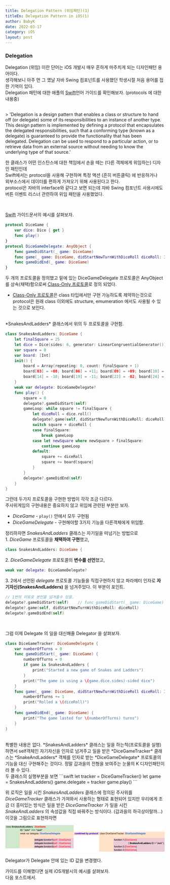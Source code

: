 ```yaml
---
title: Delegation Pattern (위임패턴)(1)
titleEn: Delegation Pattern in iOS(1)
author: BabyK
date: 2022-03-17
category: iOS
layout: post
---
```


### Delegation
Delegation (위임) 이란 단어는 iOS 개발시 매우 흔하게 마주치게 되는 디자인패턴 용어이다.  
생각해보니 아주 먼 그 옜날 자바 Swing 컴포넌트를 사용했던 학생시절 처음 용어를 접한 기억이 있다.  
Delegation 패턴에 대한 애플의 [Swift][1]언어 가이드를 확인해보자. (protocols 에 대한 내용중)

<br>
> 'Delegation is a design pattern that enables a class or structure to hand off (or delegate) some of its responsibilities to an instance of another type. This design pattern is implemented by defining a protocol that encapsulates the delegated responsibilities, such that a conforming type (known as a delegate) is guaranteed to provide the functionality that has been delegated. Delegation can be used to respond to a particular action, or to retrieve data from an external source without needing to know the underlying type of that source.'
<br>

한 클래스가 어떤 인스탄스에 대한 책임에서 손을 떼는 (다른 객체에게 위임하는) 디자인 패턴인데  
Swift에서는 protocol을 사용해 구현하며 특정 액션 (흔히 버튼클릭) 에 반응하거나  
외부소스에서 데이터를 편하게 가져오기 위해 사용된다고 한다.  
protocol은 자바의 interface와 같다고 보면 되는데 자바 Swing 컴포넌트 사용시에도 버튼 이벤트 리스너 관련하여 위임 패턴을 사용했었다.

<br>

[Swift][1] 가이드문서의 예시를 살펴보자.

```swift
protocol DiceGame {
    var dice: Dice { get }
    func play()
}
protocol DiceGameDelegate: AnyObject {
    func gameDidStart(_ game: DiceGame)
    func game(_ game: DiceGame, didStartNewTurnWithDiceRoll diceRoll: Int)
    func gameDidEnd(_ game: DiceGame)
}
```

두 개의 프로토콜을 정의했고 밑에 있는 DiceGameDelegate 프로토콜은 AnyObject를 상속(채택)함으로써 [Class-Only 프로토콜][2]로 정의 되었다.
* [Class-Only 프로토콜][2]은 class 타입에서만 구현 가능하도록 제약하는것으로 protocol은 원래 class 이외에도 structure, emumeration 에서도 사용될 수 있는 것으로 보인다.

<br>
*SnakesAndLadders* 클래스에서 위의 두 프로토콜을 구현함.

```swift
class SnakesAndLadders: DiceGame {
    let finalSquare = 25
    let dice = Dice(sides: 6, generator: LinearCongruentialGenerator())
    var square = 0
    var board: [Int]
    init() {
        board = Array(repeating: 0, count: finalSquare + 1)
        board[03] = +08; board[06] = +11; board[09] = +09; board[10] = +02
        board[14] = -10; board[19] = -11; board[22] = -02; board[24] = -08
    }
    weak var delegate: DiceGameDelegate?
    func play() {
        square = 0
        delegate?.gameDidStart(self)
        gameLoop: while square != finalSquare {
            let diceRoll = dice.roll()
            delegate?.game(self, didStartNewTurnWithDiceRoll: diceRoll)
            switch square + diceRoll {
            case finalSquare:
                break gameLoop
            case let newSquare where newSquare > finalSquare:
                continue gameLoop
            default:
                square += diceRoll
                square += board[square]
            }
        }
        delegate?.gameDidEnd(self)
    }
}
```

그런데 두가지 프로토콜을 구현한 방법이 각각 조금 다르다.  
주사위게임의 구현내용은 중요하지 않고 위임에 관련된 부분만 보자.  
* *DiceGame* -  `play()` 안에서 모두 구현됨  
* *DiceGameDelegate* - 구현해야할 3가지 기능을 다른객체에게 위임함.  

정리하자면 *SnakesAndLadders* 클래스는 자기일을 떠넘기는 방법으로  
1.&nbsp;*DiceGame* 프로토콜을 **채택하여 구현**했고,

```swift
class SnakesAndLadders: DiceGame {
```

2.&nbsp;*DiceGameDelegate* 프로토콜의 **변수를 선언**했고,  

```swift
weak var delegate: DiceGameDelegate?
```
3.&nbsp;2에서 선언된 *delegate* 프로토콜 기능들을 직접구현하지 않고 파라메터 인자로 **자기자신(SnakesAndLadders)** 을 넘겨주었다. 이 부분이 포인트.

```swift
// 1번의 이유로 본인을 넘겨줄수 있음.
delegate?.gameDidStart(self)    // func gameDidStart(_ game: DiceGame)
delegate?.game(self, didStartNewTurnWithDiceRoll: diceRoll)
delegate?.gameDidEnd(self)
```

<br>

그럼 이제 Delegate 의 일을 대신해줄 Delegator 을 살펴보자.

```swift
class DiceGameTracker: DiceGameDelegate {
    var numberOfTurns = 0
    func gameDidStart(_ game: DiceGame) {
        numberOfTurns = 0
        if game is SnakesAndLadders {
            print("Started a new game of Snakes and Ladders")
        }
        print("The game is using a \(game.dice.sides)-sided dice")
    }
    func game(_ game: DiceGame, didStartNewTurnWithDiceRoll diceRoll: Int) {
        numberOfTurns += 1
        print("Rolled a \(diceRoll)")
    }
    func gameDidEnd(_ game: DiceGame) {
        print("The game lasted for \(numberOfTurns) turns")
    }
}
```
<br>
특별한 내용은 없다.  
*SnakesAndLadders* 클래스는 일을 하는척(프로토콜을 실행)하면서 self객체인 자기자신을 인자로 넘겨주고   
일을 받은 *DiceGameTracker* 클래스는 *SnakeAndLadders* 객체를 인자로 받는 *DiceGameDelegate* 프로토콜의 기능을 대신 구현해주는 것이다.  
정말 갑과을의 전형을 보여주는 눈물의 K 디자인패턴이라 볼 수 있다.  

<br>
두 클래스의 실행부분을 보면
```swift
let tracker = DiceGameTracker()
let game = SnakesAndLadders()
game.delegate = tracker
game.play()
```
<br>

위 로직은 일을 시킨 *SnakesAndLadders* 클래스에 정의된 주사위를 *DiceGameTracker* 클래스가 가져와서 사용하는 형태로 표현되어 있지만 우리에게 조금 더 흥미있는 방식은 일을 받은 *DiceGameTracker* 가 일을 시킨 *SnakeAndLadders* 의 속성값을 직접 바꿔주는 방식이다. (갑과을의 하극상이랄까...)  
이것을 그림으로 표현하자면

<img src="/img/delegationPattern1.png" >

Delegator가 Delegate 안에 있는 ID 값을 변경했다.  

가이드를 이해했다면 실제 iOS개발시의 예시를 살펴보자.  
다음 포스트에서.
<br>

[1]: https://docs.swift.org/swift-book/LanguageGuide/Protocols.html#ID276
[2]: https://docs.swift.org/swift-book/LanguageGuide/Protocols.html#ID281
